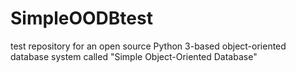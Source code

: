 SimpleOODBtest
==============

test repository for an open source Python 3-based object-oriented database system called "Simple Object-Oriented Database"

